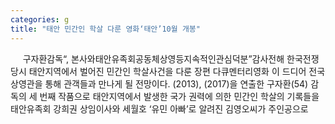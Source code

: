 ```yaml
---
categories: g
title: "태안 민간인 학살 다룬 영화‘태안’10월 개봉"
---
```

&nbsp;&nbsp;&nbsp;&nbsp; 구자환감독“, 본사와태안유족회공동체상영등지속적인관심덕분”감사전해																						한국전쟁 당시 태안지역에서 벌어진 민간인 학살사건을 다룬 장편 다큐멘터리영화 이 드디어 전국 상영관을 통해 관객들과 만나게 될 전망이다.																						(2013), (2017)을 연출한 구자환(54) 감독의 세 번째 작품으로 태안지역에서 발생한 국가 권력에 의한 민간인 학살의 기록들을 태안유족회 강희권 상임이사와 세월호 ‘유민 아빠’로 알려진 김영오씨가 주인공으로